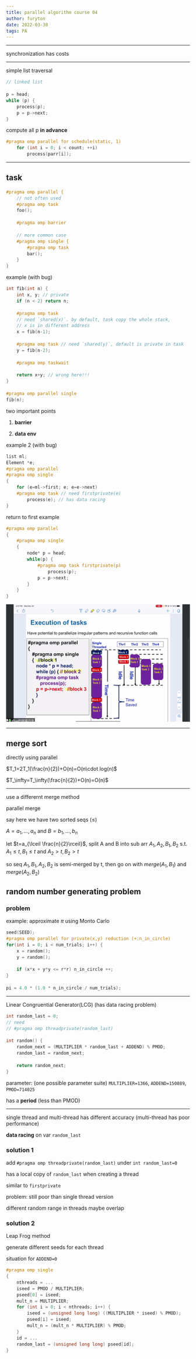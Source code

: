 ```yaml
---
title: parallel algorithm course 04
author: furyton
date: 2022-03-30
tags: PA
---
```


---

synchronization has costs

---

simple list traversal

```c
// linked list

p = head;
while (p) {
    process(p);
    p = p->next;
}
```

compute all p **in advance**

```c
#pragma omp parallel for schedule(static, 1)
    for (int i = 0; i < count; ++i)
        process(parr[i]);
```

---

## task

```c
#pragma omp parallel {
    // not often used
    #pragma omp task
    foo();

    #pragma omp barrier

    // more common case
    #pragma omp single {
        #pragma omp task
        bar();
    }
}
```

example (with bug)

```c++
int fib(int n) {
    int x, y; // private
    if (n < 2) return n;

    #pragma omp task 
    // need `shared(x)`. by default, task copy the whole stack, 
    // x is in different address
    x = fib(n-1);

    #pragma omp task // need `shared(y)`, default is private in task
    y = fib(n-2);

    #pragma omp taskwait

    return x+y; // wrong here!!!
}

#pragma omp parallel single
fib(n);
```

two important points

1. **barrier**

2. **data env**

example 2 (with bug)

```c++
list ml;
Element *e;
#pragma omp parallel
#pragma omp single
{
    for (e=ml->first; e; e=e->next)
    #pragma omp task // need firstprivate(e)
        process(e); // has data racing
}
```

return to first example

```c++
#pragma omp parallel
{
    #pragma omp single
    {
        node* p = head;
        while(p) {
            #pragma omp task firstprivate(p)
                process(p);
            p = p->next;
        }
    }
}
```

![running schema](/images/PA-04_task01.png)

---

## merge sort

directly using parallel

$T_1=2T_1(\frac{n}{2})+O(n)=O(n\cdot log(n)$

$T_\infty=T_\infty(\frac{n}{2})+O(n)=O(n)$

---

use a differernt merge method

parallel merge

say here we have two sorted seqs ($\le$)

$A=a_1,\dots,a_n$ and $B=b_1,\dots,b_n$

let $t=a_{\lceil \frac{n}{2}\rceil}$, split A and B into sub arr $A_1,A_2,B_1,B_2$ s.t. $A_1\le t, B_1\le t$ and $A_2\gt t, B_2\gt t$

so seq $A_1,B_1,A_2,B_2$ is semi-merged by t, then go on with $merge(A_1,B_1)$ and $merge(A_2,B_2)$

## random number generating problem

### problem

example: approximate $\pi$ using Monto Carlo

```c++
seed(SEED);
#pragma omp parallel for private(x,y) reduction (+:n_in_circle)
for(int i = 0; i < num_trials; i++) {
    x = random();
    y = random();

    if (x*x + y*y <= r*r) n_in_circle ++;
}

pi = 4.0 * (1.0 * n_in_circle / num_trials);

```

---

Linear Congruential Generator(LCG) (has data racing problem)

```c++
int random_last = 0;
// need 
// #pragma omp threadprivate(random_last)

int random() {
    random_next = (MULTIPLIER * random_last + ADDEND) % PMOD;
    random_last = random_next;

    return random_next;
}
```

parameter: (one possible parameter suite) `MULTIPLIER=1366`, `ADDEND=150889`, `PMOD=714025`

has a **period** (less than PMOD)

---

single thread and multi-thread has different accuracy (multi-thread has poor performance)

**data racing** on var `random_last`

### solution 1

add `#pragma omp threadprivate(random_last)` under `int random_last=0`

has a local copy of `random_last` when creating a thread

similar to `firstprivate`

problem: still poor than single thread version

different random range in threads maybe overlap

### solution 2

Leap Frog method

generate different seeds for each thread

situation for `ADDEND=0`

```c++
#pragma omp single
{
    nthreads = ...
    iseed = PMOD / MULTIPLIER;
    pseed[0] = iseed;
    mult_n = MULTIPLIER;
    for (int i = 0; i < nthreads; i++) {
        iseed = (unsigned long long) ((MULTIPLIER * iseed) % PMOD);
        pseed[i] = iseed;
        mult_n = (mult_n * MULTIPLIER) % PMOD;
    }
    id = ...
    random_last = (unsigned long long) pseed[id];
}
```
